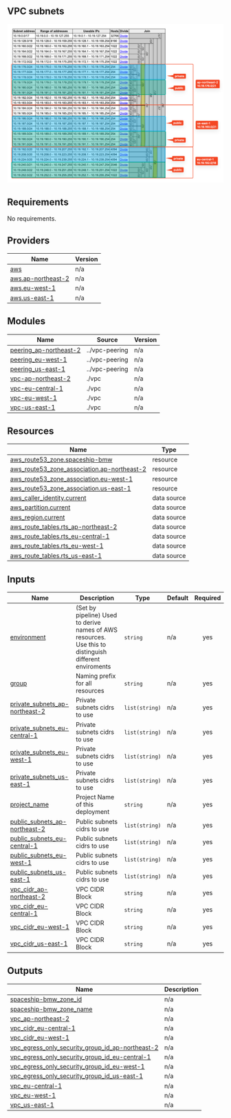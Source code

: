 ## VPC subnets
![VPC subnets](assets/vpc-subnets.png)
<!-- BEGIN_TF_DOCS -->
## Requirements

No requirements.

## Providers

| Name | Version |
|------|---------|
| <a name="provider_aws"></a> [aws](#provider\_aws) | n/a |
| <a name="provider_aws.ap-northeast-2"></a> [aws.ap-northeast-2](#provider\_aws.ap-northeast-2) | n/a |
| <a name="provider_aws.eu-west-1"></a> [aws.eu-west-1](#provider\_aws.eu-west-1) | n/a |
| <a name="provider_aws.us-east-1"></a> [aws.us-east-1](#provider\_aws.us-east-1) | n/a |

## Modules

| Name | Source | Version |
|------|--------|---------|
| <a name="module_peering_ap-northeast-2"></a> [peering\_ap-northeast-2](#module\_peering\_ap-northeast-2) | ../vpc-peering | n/a |
| <a name="module_peering_eu-west-1"></a> [peering\_eu-west-1](#module\_peering\_eu-west-1) | ../vpc-peering | n/a |
| <a name="module_peering_us-east-1"></a> [peering\_us-east-1](#module\_peering\_us-east-1) | ../vpc-peering | n/a |
| <a name="module_vpc-ap-northeast-2"></a> [vpc-ap-northeast-2](#module\_vpc-ap-northeast-2) | ./vpc | n/a |
| <a name="module_vpc-eu-central-1"></a> [vpc-eu-central-1](#module\_vpc-eu-central-1) | ./vpc | n/a |
| <a name="module_vpc-eu-west-1"></a> [vpc-eu-west-1](#module\_vpc-eu-west-1) | ./vpc | n/a |
| <a name="module_vpc-us-east-1"></a> [vpc-us-east-1](#module\_vpc-us-east-1) | ./vpc | n/a |

## Resources

| Name | Type |
|------|------|
| [aws_route53_zone.spaceship-bmw](https://registry.terraform.io/providers/hashicorp/aws/latest/docs/resources/route53_zone) | resource |
| [aws_route53_zone_association.ap-northeast-2](https://registry.terraform.io/providers/hashicorp/aws/latest/docs/resources/route53_zone_association) | resource |
| [aws_route53_zone_association.eu-west-1](https://registry.terraform.io/providers/hashicorp/aws/latest/docs/resources/route53_zone_association) | resource |
| [aws_route53_zone_association.us-east-1](https://registry.terraform.io/providers/hashicorp/aws/latest/docs/resources/route53_zone_association) | resource |
| [aws_caller_identity.current](https://registry.terraform.io/providers/hashicorp/aws/latest/docs/data-sources/caller_identity) | data source |
| [aws_partition.current](https://registry.terraform.io/providers/hashicorp/aws/latest/docs/data-sources/partition) | data source |
| [aws_region.current](https://registry.terraform.io/providers/hashicorp/aws/latest/docs/data-sources/region) | data source |
| [aws_route_tables.rts_ap-northeast-2](https://registry.terraform.io/providers/hashicorp/aws/latest/docs/data-sources/route_tables) | data source |
| [aws_route_tables.rts_eu-central-1](https://registry.terraform.io/providers/hashicorp/aws/latest/docs/data-sources/route_tables) | data source |
| [aws_route_tables.rts_eu-west-1](https://registry.terraform.io/providers/hashicorp/aws/latest/docs/data-sources/route_tables) | data source |
| [aws_route_tables.rts_us-east-1](https://registry.terraform.io/providers/hashicorp/aws/latest/docs/data-sources/route_tables) | data source |

## Inputs

| Name | Description | Type | Default | Required |
|------|-------------|------|---------|:--------:|
| <a name="input_environment"></a> [environment](#input\_environment) | (Set by pipeline) Used to derive names of AWS resources. Use this to distinguish different enviroments | `string` | n/a | yes |
| <a name="input_group"></a> [group](#input\_group) | Naming prefix for all resources | `string` | n/a | yes |
| <a name="input_private_subnets_ap-northeast-2"></a> [private\_subnets\_ap-northeast-2](#input\_private\_subnets\_ap-northeast-2) | Private subnets cidrs to use | `list(string)` | n/a | yes |
| <a name="input_private_subnets_eu-central-1"></a> [private\_subnets\_eu-central-1](#input\_private\_subnets\_eu-central-1) | Private subnets cidrs to use | `list(string)` | n/a | yes |
| <a name="input_private_subnets_eu-west-1"></a> [private\_subnets\_eu-west-1](#input\_private\_subnets\_eu-west-1) | Private subnets cidrs to use | `list(string)` | n/a | yes |
| <a name="input_private_subnets_us-east-1"></a> [private\_subnets\_us-east-1](#input\_private\_subnets\_us-east-1) | Private subnets cidrs to use | `list(string)` | n/a | yes |
| <a name="input_project_name"></a> [project\_name](#input\_project\_name) | Project Name of this deployment | `string` | n/a | yes |
| <a name="input_public_subnets_ap-northeast-2"></a> [public\_subnets\_ap-northeast-2](#input\_public\_subnets\_ap-northeast-2) | Public subnets cidrs to use | `list(string)` | n/a | yes |
| <a name="input_public_subnets_eu-central-1"></a> [public\_subnets\_eu-central-1](#input\_public\_subnets\_eu-central-1) | Public subnets cidrs to use | `list(string)` | n/a | yes |
| <a name="input_public_subnets_eu-west-1"></a> [public\_subnets\_eu-west-1](#input\_public\_subnets\_eu-west-1) | Public subnets cidrs to use | `list(string)` | n/a | yes |
| <a name="input_public_subnets_us-east-1"></a> [public\_subnets\_us-east-1](#input\_public\_subnets\_us-east-1) | Public subnets cidrs to use | `list(string)` | n/a | yes |
| <a name="input_vpc_cidr_ap-northeast-2"></a> [vpc\_cidr\_ap-northeast-2](#input\_vpc\_cidr\_ap-northeast-2) | VPC CIDR Block | `string` | n/a | yes |
| <a name="input_vpc_cidr_eu-central-1"></a> [vpc\_cidr\_eu-central-1](#input\_vpc\_cidr\_eu-central-1) | VPC CIDR Block | `string` | n/a | yes |
| <a name="input_vpc_cidr_eu-west-1"></a> [vpc\_cidr\_eu-west-1](#input\_vpc\_cidr\_eu-west-1) | VPC CIDR Block | `string` | n/a | yes |
| <a name="input_vpc_cidr_us-east-1"></a> [vpc\_cidr\_us-east-1](#input\_vpc\_cidr\_us-east-1) | VPC CIDR Block | `string` | n/a | yes |

## Outputs

| Name | Description |
|------|-------------|
| <a name="output_spaceship-bmw_zone_id"></a> [spaceship-bmw\_zone\_id](#output\_spaceship-bmw\_zone\_id) | n/a |
| <a name="output_spaceship-bmw_zone_name"></a> [spaceship-bmw\_zone\_name](#output\_spaceship-bmw\_zone\_name) | n/a |
| <a name="output_vpc_ap-northeast-2"></a> [vpc\_ap-northeast-2](#output\_vpc\_ap-northeast-2) | n/a |
| <a name="output_vpc_cidr_eu-central-1"></a> [vpc\_cidr\_eu-central-1](#output\_vpc\_cidr\_eu-central-1) | n/a |
| <a name="output_vpc_cidr_eu-west-1"></a> [vpc\_cidr\_eu-west-1](#output\_vpc\_cidr\_eu-west-1) | n/a |
| <a name="output_vpc_egress_only_security_group_id_ap-northeast-2"></a> [vpc\_egress\_only\_security\_group\_id\_ap-northeast-2](#output\_vpc\_egress\_only\_security\_group\_id\_ap-northeast-2) | n/a |
| <a name="output_vpc_egress_only_security_group_id_eu-central-1"></a> [vpc\_egress\_only\_security\_group\_id\_eu-central-1](#output\_vpc\_egress\_only\_security\_group\_id\_eu-central-1) | n/a |
| <a name="output_vpc_egress_only_security_group_id_eu-west-1"></a> [vpc\_egress\_only\_security\_group\_id\_eu-west-1](#output\_vpc\_egress\_only\_security\_group\_id\_eu-west-1) | n/a |
| <a name="output_vpc_egress_only_security_group_id_us-east-1"></a> [vpc\_egress\_only\_security\_group\_id\_us-east-1](#output\_vpc\_egress\_only\_security\_group\_id\_us-east-1) | n/a |
| <a name="output_vpc_eu-central-1"></a> [vpc\_eu-central-1](#output\_vpc\_eu-central-1) | n/a |
| <a name="output_vpc_eu-west-1"></a> [vpc\_eu-west-1](#output\_vpc\_eu-west-1) | n/a |
| <a name="output_vpc_us-east-1"></a> [vpc\_us-east-1](#output\_vpc\_us-east-1) | n/a |
<!-- END_TF_DOCS -->
